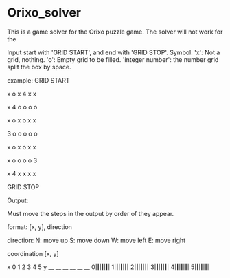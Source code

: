 # Orixo_solver
This is a game solver for the Orixo puzzle game.
The solver will not work for the

Input
start with 'GRID START', and end with 'GRID STOP'.
Symbol:
'x': Not a grid, nothing.
'o': Empty grid to be filled.
'integer number': the number grid
split the box by space.

example:
GRID START

x  o  x  4  x  x

x  4  o  o  o  o

x  o  x  o  x  x

3  o  o  o  o  o

x  o  x  o  x  x

x  o  o  o  o  3

x  4  x  x  x  x

GRID STOP


Output:

Must move the steps in the output by order of they appear.

format: [x, y], direction

direction:
N: move up
S: move down
W: move left
E: move right

coordination [x, y]

 x 0  1  2  3  4  5
y __ __ __ __ __ __
0|__|__|__|__|__|__|
1|__|__|__|__|__|__|
2|__|__|__|__|__|__|
3|__|__|__|__|__|__|
4|__|__|__|__|__|__|
5|__|__|__|__|__|__|
